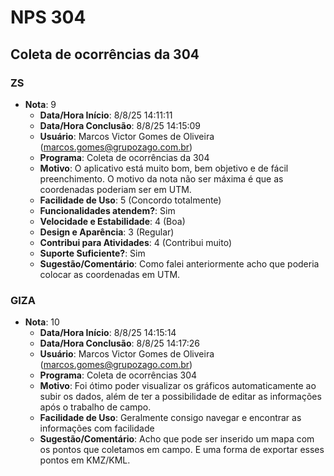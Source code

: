 # NPS 304

## Coleta de ocorrências da 304

### ZS

- **Nota**: 9
  - **Data/Hora Início**: 8/8/25 14:11:11
  - **Data/Hora Conclusão**: 8/8/25 14:15:09
  - **Usuário**: Marcos Victor Gomes de Oliveira (<marcos.gomes@grupozago.com.br>)
  - **Programa**: Coleta de ocorrências da 304
  - **Motivo**: O aplicativo está muito bom, bem objetivo e de fácil preenchimento. O motivo da nota não ser máxima é que as coordenadas poderiam ser em UTM.
  - **Facilidade de Uso**: 5 (Concordo totalmente)
  - **Funcionalidades atendem?**: Sim
  - **Velocidade e Estabilidade**: 4 (Boa)
  - **Design e Aparência**: 3 (Regular)
  - **Contribui para Atividades**: 4 (Contribui muito)
  - **Suporte Suficiente?**: Sim
  - **Sugestão/Comentário**: Como falei anteriormente acho que poderia colocar as coordenadas em UTM.

### GIZA

- **Nota**: 10
  - **Data/Hora Início**: 8/8/25 14:15:14
  - **Data/Hora Conclusão**: 8/8/25 14:17:26
  - **Usuário**: Marcos Victor Gomes de Oliveira (<marcos.gomes@grupozago.com.br>)
  - **Programa**: Coleta de ocorrências 304
  - **Motivo**: Foi ótimo poder visualizar os gráficos automaticamente ao subir os dados, além de ter a possibilidade de editar as informações após o trabalho de campo.
  - **Facilidade de Uso**: Geralmente consigo navegar e encontrar as informações com facilidade
  - **Sugestão/Comentário**: Acho que pode ser inserido um mapa com os pontos que coletamos em campo. E uma forma de exportar esses pontos em KMZ/KML.
